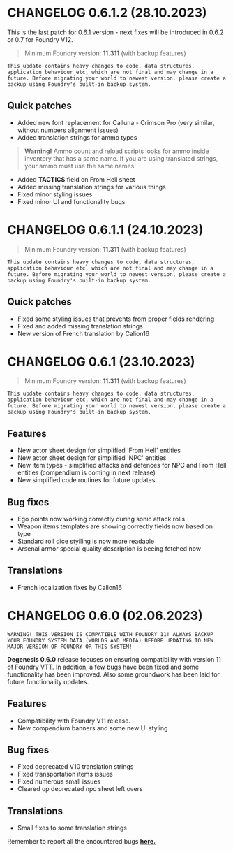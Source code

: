 # **CHANGELOG** 0.6.1.2 (28.10.2023)

This is the last patch for 0.6.1 version - next fixes will be introduced in 0.6.2 or 0.7 for Foundry V12.

> Minimum Foundry version: **11.311** (with backup features)

```
This update contains heavy changes to code, data structures, application behaviour etc, which are not final and may change in a future. Before migrating your world to newest version, please create a backup using Foundry's built-in backup system.
```

## Quick patches

- Added new font replacement for Calluna - Crimson Pro (very similar, without numbers alignment issues)
- Added translation strings for ammo types

> **Warning!** Ammo count and reload scripts looks for ammo inside inventory that has a same name. If you are using translated strings, your ammo must use the same names!

- Added **TACTICS** field on From Hell sheet
- Added missing translation strings for various things
- Fixed minor styling issues
- Fixed minor UI and functionality bugs

# **CHANGELOG** 0.6.1.1 (24.10.2023)

> Minimum Foundry version: **11.311** (with backup features)

```
This update contains heavy changes to code, data structures, application behaviour etc, which are not final and may change in a future. Before migrating your world to newest version, please create a backup using Foundry's built-in backup system.
```

## Quick patches

- Fixed some styling issues that prevents from proper fields rendering
- Fixed and added missing translation strings
- New version of French translation by Calion16

# **CHANGELOG** 0.6.1 (23.10.2023)

> Minimum Foundry version: **11.311** (with backup features)

```
This update contains heavy changes to code, data structures, application behaviour etc, which are not final and may change in a future. Before migrating your world to newest version, please create a backup using Foundry's built-in backup system.
```

## Features

- New actor sheet design for simplified 'From Hell' entities
- New actor sheet design for simplified 'NPC' entities
- New item types - simplified attacks and defences for NPC and From Hell entities (compendium is coming in next release)
- New simplified code routines for future updates

## Bug fixes

- Ego points now working correctly during sonic attack rolls
- Weapon items templates are showing correctly fields now based on type
- Standard roll dice styiling is now more readable
- Arsenal armor special quality description is beeing fetched now

## Translations

- French localization fixes by Calion16

# **CHANGELOG** 0.6.0 (02.06.2023)

```
WARNING! THIS VERSION IS COMPATIBLE WITH FOUNDRY 11! ALWAYS BACKUP YOUR FOUNDRY SYSTEM DATA (WORLDS AND MEDIA) BEFORE UPDATING TO NEW MAJOR VERSION OF FOUNDRY OR THIS SYSTEM!
```

**Degenesis 0.6.0** release focuses on ensuring compatibility with version 11 of Foundry VTT. In addition, a few bugs have been fixed and some functionality has been improved. Also some groundwork has been laid for future functionality updates.

## Features

- Compatibility with Foundry V11 release.
- New compendium banners and some new UI styling

## Bug fixes

- Fixed deprecated V10 translation strings
- Fixed transportation items issues
- Fixed numerous small issues
- Cleared up deprecated npc sheet left overs

## Translations

- Small fixes to some translation strings

Remember to report all the encountered bugs [**here.**](https://github.com/greedyj4ck/DEGENESIS-FoundryVTT/issues)
